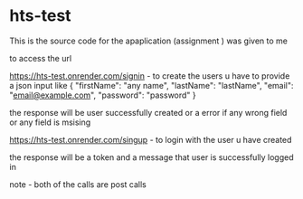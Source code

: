 # hts-test
This is the source code for the apaplication (assignment ) was given to me 

to access the url

https://hts-test.onrender.com/signin - to create the users u have to provide a json input like
{
  "firstName": "any name",
  "lastName": "lastName",
  "email": "email@example.com",
  "password": "password"
}

the response will be user successfully created or a error if any wrong field or any field is msising

https://hts-test.onrender.com/singup - to login with the user u have created 

the response will be a token and a message that user is successfully logged in


note - both of the calls are post calls


